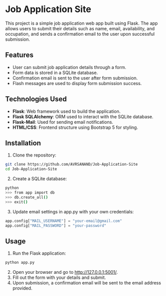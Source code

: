 # Job Application Site

This project is a simple job application web app built using Flask. The app allows users to submit their details such as name, email, availability, and occupation, and sends a confirmation email to the user upon successful submission.

## Features

- User can submit job application details through a form.
- Form data is stored in a SQLite database.
- Confirmation email is sent to the user after form submission.
- Flash messages are used to display form submission success.

## Technologies Used

- **Flask**: Web framework used to build the application.
- **Flask SQLAlchemy**: ORM used to interact with the SQLite database.
- **Flask-Mail**: Used for sending email notifications.
- **HTML/CSS**: Frontend structure using Bootstrap 5 for styling.

## Installation

1. Clone the repository:

```bash
git clone https://github.com/AVRSANAND/Job-Application-Site
cd Job-Application-Site
```

2. Create a SQLite database:
```bash
python
>>> from app import db
>>> db.create_all()
>>> exit()
```

3. Update email settings in app.py with your own credentials:
```python
app.config["MAIL_USERNAME"] = "your-email@gmail.com"
app.config["MAIL_PASSWORD"] = "your-password"
```

## Usage
1. Run the Flask application:
```bash
python app.py
```
2. Open your browser and go to http://127.0.0.1:5001/.
3. Fill out the form with your details and submit.
4. Upon submission, a confirmation email will be sent to the email address provided.
